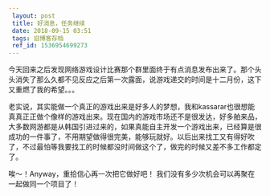 ```yaml
---
 layout: post
 title: 好消息，任务继续
 date: 2018-09-15 03:51
 tags: 旧博客存档
 ref_id: 1536954699273
---
```

今天回来之后发现网络游戏设计比赛那个群里面终于有点消息发布出来了。那个头头消失了那么久都不见反应之后第一次露面，说游戏递交的时间是十二月份，这下又重燃了我的希望。。。



老实说，其实能做一个真正的游戏出来是好多人的梦想，我和kassarar也很想能真真正正做个像样的游戏出来。现在国内的游戏市场还不是很发达，好多舶来品，大多数网游都是从韩国引进过来的，如果真能自主开发一个游戏出来，已经算是很成功的一件事了，不用期望做得很完美，能够玩就好。以后出来找工又有得好吹了，不过最怕等我要找工的时候都没时间做这个了，做完的时候又差不多工作都定了。



唉～！Anyway，重拾信心再一次把它做好吧！ 我们没有多少次机会可以再聚在一起做同一个项目了！

